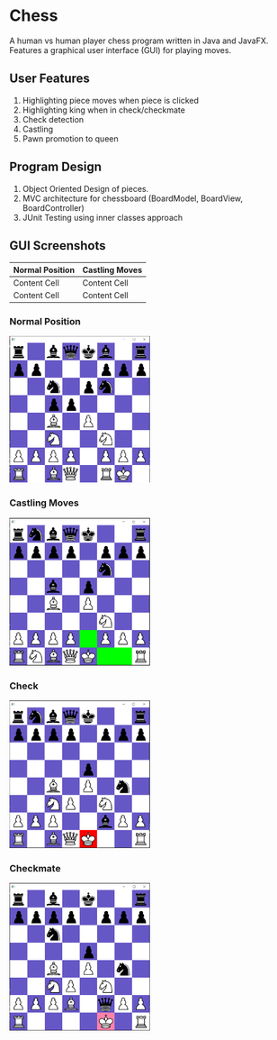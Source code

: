 # Chess

A human vs human player chess program written in Java and JavaFX. Features a graphical user interface (GUI) for playing moves.

## User Features
1. Highlighting piece moves when piece is clicked
2. Highlighting king when in check/checkmate
3. Check detection
4. Castling
5. Pawn promotion to queen

## Program Design
1. Object Oriented Design of pieces.
2. MVC architecture for chessboard (BoardModel, BoardView, BoardController)
3. JUnit Testing using inner classes approach

## GUI Screenshots
| Normal Position  | Castling Moves |
| ------------- | ------------- |
| Content Cell  | Content Cell  |
| Content Cell  | Content Cell  |


### Normal Position
<img src="./images/gui_screenshot.PNG" alt="Normal Chess Position" width="250"/>

### Castling Moves
<img src="./images/gui_castling.PNG" alt="Castling" width="250"/>

### Check
<img src="./images/gui_check.PNG" alt="Check" width="250"/>

### Checkmate
<img src="./images/gui_checkmate.PNG" alt="Checkmate" width="250"/>
